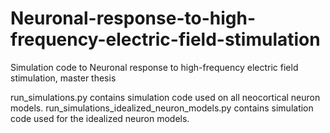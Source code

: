 # Neuronal-response-to-high-frequency-electric-field-stimulation

Simulation code to Neuronal response to high-frequency electric field stimulation, master thesis

run_simulations.py contains simulation code used on all neocortical neuron models.
run_simulations_idealized_neuron_models.py contains simulation code used for the idealized neuron models. 
